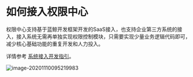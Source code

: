 # 如何接入权限中心

权限中心支持基于蓝鲸开发框架开发的SaaS接入，也支持企业第三方系统的接入，接入系统无需再单独实现权限控制模块，只需要实现少量业务逻辑代码即可，减少核心基础功能的重复开发和人力投入。

详情参考 [系统接入开发指引](../../../iam_dev_docs/QuickStart/01-Begin.md)。

![image-20201110095219983](../产品简介/README/image-20201110095219983.png)



